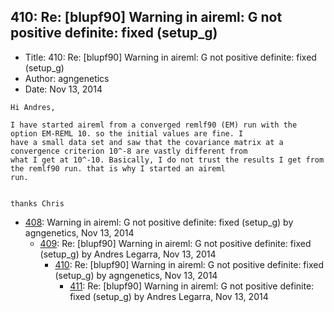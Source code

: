 ## 410: Re: [blupf90] Warning in aireml: G not positive definite: fixed (setup_g)

- Title: 410: Re: [blupf90] Warning in aireml: G not positive definite: fixed (setup_g)
- Author: agngenetics
- Date: Nov 13, 2014
```
Hi Andres,

I have started aireml from a converged remlf90 (EM) run with the option EM-REML 10. so the initial values are fine. I
have a small data set and saw that the covariance matrix at a convergence criterion 10^-8 are vastly different from
what I get at 10^-10. Basically, I do not trust the results I get from the remlf90 run. that is why I started an aireml
run. 


thanks Chris
```

- [408](0408.md): Warning in aireml: G not positive definite: fixed (setup_g) by agngenetics, Nov 13, 2014
    - [409](0409.md): Re: [blupf90] Warning in aireml: G not positive definite: fixed (setup_g) by Andres Legarra, Nov 13, 2014
        - [410](0410.md): Re: [blupf90] Warning in aireml: G not positive definite: fixed (setup_g) by agngenetics, Nov 13, 2014
            - [411](0411.md): Re: [blupf90] Warning in aireml: G not positive definite: fixed (setup_g) by Andres Legarra, Nov 13, 2014
